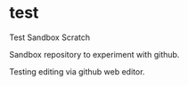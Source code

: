 # test
Test Sandbox Scratch 

Sandbox repository to experiment with github.

Testing editing via github web editor.
